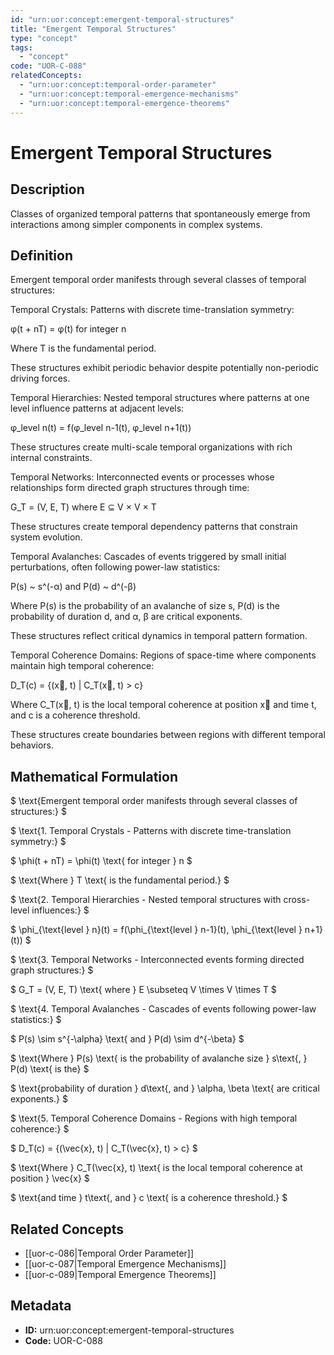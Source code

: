```yaml
---
id: "urn:uor:concept:emergent-temporal-structures"
title: "Emergent Temporal Structures"
type: "concept"
tags:
  - "concept"
code: "UOR-C-088"
relatedConcepts:
  - "urn:uor:concept:temporal-order-parameter"
  - "urn:uor:concept:temporal-emergence-mechanisms"
  - "urn:uor:concept:temporal-emergence-theorems"
---
```


# Emergent Temporal Structures

## Description

Classes of organized temporal patterns that spontaneously emerge from interactions among simpler components in complex systems.

## Definition

Emergent temporal order manifests through several classes of temporal structures:

Temporal Crystals: Patterns with discrete time-translation symmetry:

φ(t + nT) = φ(t) for integer n

Where T is the fundamental period.

These structures exhibit periodic behavior despite potentially non-periodic driving forces.

Temporal Hierarchies: Nested temporal structures where patterns at one level influence patterns at adjacent levels:

φ_level n(t) = f(φ_level n-1(t), φ_level n+1(t))

These structures create multi-scale temporal organizations with rich internal constraints.

Temporal Networks: Interconnected events or processes whose relationships form directed graph structures through time:

G_T = (V, E, T) where E ⊆ V × V × T

These structures create temporal dependency patterns that constrain system evolution.

Temporal Avalanches: Cascades of events triggered by small initial perturbations, often following power-law statistics:

P(s) ~ s^(-α) and P(d) ~ d^(-β)

Where P(s) is the probability of an avalanche of size s, P(d) is the probability of duration d, and α, β are critical exponents.

These structures reflect critical dynamics in temporal pattern formation.

Temporal Coherence Domains: Regions of space-time where components maintain high temporal coherence:

D_T(c) = {(x⃗, t) | C_T(x⃗, t) > c}

Where C_T(x⃗, t) is the local temporal coherence at position x⃗ and time t, and c is a coherence threshold.

These structures create boundaries between regions with different temporal behaviors.

## Mathematical Formulation

$
\text{Emergent temporal order manifests through several classes of structures:}
$

$
\text{1. Temporal Crystals - Patterns with discrete time-translation symmetry:}
$

$
\phi(t + nT) = \phi(t) \text{ for integer } n
$

$
\text{Where } T \text{ is the fundamental period.}
$

$
\text{2. Temporal Hierarchies - Nested temporal structures with cross-level influences:}
$

$
\phi_{\text{level } n}(t) = f(\phi_{\text{level } n-1}(t), \phi_{\text{level } n+1}(t))
$

$
\text{3. Temporal Networks - Interconnected events forming directed graph structures:}
$

$
G_T = (V, E, T) \text{ where } E \subseteq V \times V \times T
$

$
\text{4. Temporal Avalanches - Cascades of events following power-law statistics:}
$

$
P(s) \sim s^{-\alpha} \text{ and } P(d) \sim d^{-\beta}
$

$
\text{Where } P(s) \text{ is the probability of avalanche size } s\text{, } P(d) \text{ is the}
$

$
\text{probability of duration } d\text{, and } \alpha, \beta \text{ are critical exponents.}
$

$
\text{5. Temporal Coherence Domains - Regions with high temporal coherence:}
$

$
D_T(c) = \{(\vec{x}, t) | C_T(\vec{x}, t) > c\}
$

$
\text{Where } C_T(\vec{x}, t) \text{ is the local temporal coherence at position } \vec{x}
$

$
\text{and time } t\text{, and } c \text{ is a coherence threshold.}
$

## Related Concepts

- [[uor-c-086|Temporal Order Parameter]]
- [[uor-c-087|Temporal Emergence Mechanisms]]
- [[uor-c-089|Temporal Emergence Theorems]]

## Metadata

- **ID:** urn:uor:concept:emergent-temporal-structures
- **Code:** UOR-C-088
